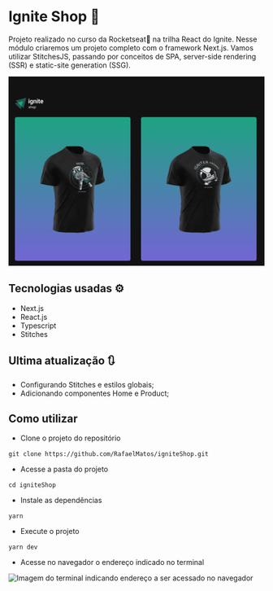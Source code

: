 # Ignite Shop 🛒
Projeto realizado no curso da Rocketseat🚀 na trilha React do Ignite. Nesse módulo criaremos um projeto completo com o framework Next.js. Vamos utilizar StitchesJS, passando por conceitos de SPA, server-side rendering (SSR) e static-site generation (SSG).

<img src='./screenshots/tela.gif' alt='git da tela da aplicação Ignite Shop'>

## Tecnologias usadas ⚙
  - Next.js
  - React.js
  - Typescript
  - Stitches
  

## Ultima atualização 🔃
- Configurando Stitches e estilos globais;
- Adicionando componentes Home e Product;

## Como utilizar
- Clone o projeto do repositório
```
git clone https://github.com/RafaelMatos/igniteShop.git
```
- Acesse a pasta do projeto
```
cd igniteShop
```
- Instale as dependências 
```
yarn
```
<!-- - Execute o JSON Server
```
yarn dev:server
``` -->
- Execute o projeto
```
yarn dev
```

- Acesse no navegador o endereço indicado no terminal

<img src='./screenshots/endereco.png' alt='Imagem do terminal indicando endereço a ser acessado no navegador'>
